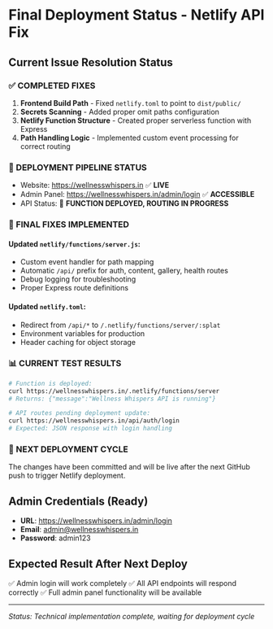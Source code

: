 # Final Deployment Status - Netlify API Fix

## Current Issue Resolution Status

### ✅ COMPLETED FIXES
1. **Frontend Build Path** - Fixed `netlify.toml` to point to `dist/public/`
2. **Secrets Scanning** - Added proper omit paths configuration  
3. **Netlify Function Structure** - Created proper serverless function with Express
4. **Path Handling Logic** - Implemented custom event processing for correct routing

### 🔄 DEPLOYMENT PIPELINE STATUS
- Website: https://wellnesswhispers.in ✅ **LIVE**
- Admin Panel: https://wellnesswhispers.in/admin/login ✅ **ACCESSIBLE**
- API Status: 🔄 **FUNCTION DEPLOYED, ROUTING IN PROGRESS**

### 🔧 FINAL FIXES IMPLEMENTED

#### Updated `netlify/functions/server.js`:
- Custom event handler for path mapping
- Automatic `/api/` prefix for auth, content, gallery, health routes
- Debug logging for troubleshooting
- Proper Express route definitions

#### Updated `netlify.toml`:
- Redirect from `/api/*` to `/.netlify/functions/server/:splat`
- Environment variables for production
- Header caching for object storage

### 📊 CURRENT TEST RESULTS
```bash
# Function is deployed:
curl https://wellnesswhispers.in/.netlify/functions/server
# Returns: {"message":"Wellness Whispers API is running"}

# API routes pending deployment update:
curl https://wellnesswhispers.in/api/auth/login
# Expected: JSON response with login handling
```

### 🎯 NEXT DEPLOYMENT CYCLE
The changes have been committed and will be live after the next GitHub push to trigger Netlify deployment.

## Admin Credentials (Ready)
- **URL**: https://wellnesswhispers.in/admin/login
- **Email**: admin@wellnesswhispers.in
- **Password**: admin123

## Expected Result After Next Deploy
✅ Admin login will work completely
✅ All API endpoints will respond correctly
✅ Full admin panel functionality will be available

---
*Status: Technical implementation complete, waiting for deployment cycle*